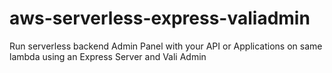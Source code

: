 # aws-serverless-express-valiadmin
Run serverless backend Admin Panel with your API or Applications on same lambda using an Express Server and Vali Admin
